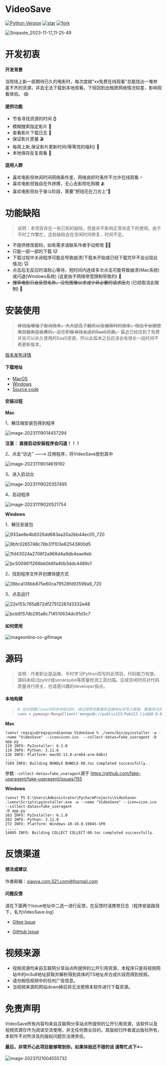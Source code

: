 # VideoSave

[![Python Version](https://img.shields.io/badge/python-3.11+-green)](https://www.python.org)
[![star](https://gitee.com/shiya_liu/VideoSave/badge/star.svg?theme=white)](https://gitee.com/shiya_liu/VideoSave/stargazers)
[![fork](https://gitee.com/shiya_liu/VideoSave/badge/fork.svg?theme=white)](https://gitee.com/shiya_liu/VideoSave/members)

![Snipaste_2023-11-17_11-25-49](assets/Snipaste_2023-11-17_11-25-49.png)

# 开发初衷

#### 开发背景

当院线上新一部期待已久的电影时，每次度娘"xx免费在线观看"总能找出一堆参差不齐的资源，并且无法下载到本地观看。下班回到出租房网络情况较差，影响观看体验。 😱

#### 提供功能

- 节省寻找资源的时间 ⌚️
- 模糊搜索指定影片 🐴
- 查看影片下载日志 🦜
- 保证影片质量 🎬
- 每周上新,保证影片更新时间(等等党的福利) 🎦
- 本地保存反复观看 🌹

#### 适用人群

- 喜欢电影但休闲时间网络条件差，网络良好时条件不允许在线观看 💦
- 喜欢电影但独自在外拼搏，无心去影院吃狗粮 🫂
- 喜欢电影但处于奋斗阶段，需要“把钱花在刀刃上”💪

# 功能缺陷

> 说明：本项目存在一些已知的缺陷，但是并不影响正常状态下的使用。由于平时工作繁忙，这些缺陷会在空闲时间修复，时间不定。



- 不提供修改密码，如有需求请联系作者手动修改 ✋🏻
- 只能一部一部的下载 🐱
- 下载过程中关闭程序可能会导致崩溃(下载未开始或已经下载完毕不会出现此情况) 🐭
- 点击后无反应时请耐心等待，短时间内连续多次点击可能导致崩溃(Mac系统)或闪退(Windows系统) (这是由于网络带宽限制导致的) 🐍
- ~~搜索电影只会反馈名称，没有图像以求减少非必要的请求压力~~  (已经取消此限制) 🐲

# 安装使用

> ~~体验版增强了查询效率，大大提高了翻页以及搜索时的效率，但由于长期使用其服务是收费的，正在积极寻找合适的SaaS资源。~~ 最近已经找到了免费并且可以长久使用的SaaS资源，所以此版本之后应该会有很长一段时间不再更新版本。



[版本发布详情](https://gitee.com/shiya_liu/VideoSave/releases)

#### 下载地址

- [MacOS](https://gitee.com/shiya_liu/VideoSave/releases/download/v1.0/VideoSave_macos.zip)
- [Windows](https://gitee.com/shiya_liu/VideoSave/releases/download/v1.0/VideoSave_windows.zip)
- [Source code](https://gitee.com/shiya_liu/VideoSave/archive/refs/tags/v1.0.zip)

#### 安装过程

**Mac**

1、解压缩安装包得到程序

![image-20231119014457294](assets/image-20231119014457294.png)

**注意： 直接启动安装程序会闪退！！！**

2、点击“访达” ---> 应用程序，将VideoSave放到其中

![image-20231119014619192](assets/image-20231119014619192.png)

3、进入启动台

![image-20231119020357495](assets/image-20231119020357495.png)

4、启动程序

![image-20231119020521754](assets/image-20231119020521754.png)



**Windows**

1、解压安装包

![933ae8e4b8326dd683aa20a2bb44ec05_720](assets/933ae8e4b8326dd683aa20a2bb44ec05_720.jpg)

![8bfc0265748c76b31f103e62543800d5](assets/8bfc0265748c76b31f103e62543800d5.jpg)

![1fd43024a2706f2a968d4a9db4eae9eb](assets/1fd43024a2706f2a968d4a9db4eae9eb.jpg)

![bc5009611266bb0b6fa40b3ddc4489c1](assets/bc5009611266bb0b6fa40b3ddc4489c1.jpg)

2、找到程序文件并创建快捷方式

![36bca136bb875e60ca79528fd93599a9_720](assets/36bca136bb875e60ca79528fd93599a9_720.jpg)

3、点击运行

![22e151c765d872df27512287d3332e48](assets/22e151c765d872df27512287d3332e48.jpg)

![bcb8157db295a8c714510634dc91d3c7](assets/bcb8157db295a8c714510634dc91d3c7.jpg)

#### 如何使用

![imageonline-co-gifimage](assets/imageonline-co-gifimage.gif)

# 源码

> 说明：作者职业是运维，平时学习Python而写的此项目，代码能力有限。源码未经过pylint或sonarqube等质量检测工具扫描。后续空闲时将对代码质量进行把关，也请感兴趣的developer指点。

#### 本地构建

> ```python
> # 当你想要clone代码本地尝试时，请记得修改数据库连接地址并导入数据，数据库内的电影数据请自行寻找资源。release软件包中已经设置为有效连接地址，源码中是本地VMware虚拟机的地址，请不要尝试连接。
> conn = pymongo.MongoClient('mongodb://public123:Pub123.lic@10.0.0.18:27017/?authSource=video')
> ```

**Mac**

```shell
(venv) reqiqiu@reqiqiundiannao VideoSave % ./venv/bin/pyinstaller -w --name "VideoSave" --icon=icon.ico  --collect-datas=fake_useragent -D app.py
119 INFO: PyInstaller: 6.1.0
119 INFO: Python: 3.11.6
126 INFO: Platform: macOS-13.0-arm64-arm-64bit
......
7269 INFO: Building BUNDLE BUNDLE-00.toc completed successfully.
```

参数`--collect-datas=fake_useragent`源于 https://github.com/fake-useragent/fake-useragent/issues/155

**Windows**

```shell
(venv) PS E:\Users\Administrator\PycharmProjects\VideoSave> .\venv\Scripts\pyinstaller.exe -w --name "VideoSave" --icon=icon.ico  --collect-datas=fake_useragent 
-D app.py
263 INFO: PyInstaller: 6.1.0
263 INFO: Python: 3.11.0
272 INFO: Platform: Windows-10-10.0.19045-SP0
......
14405 INFO: Building COLLECT COLLECT-00.toc completed successfully.
```

# 反馈渠道

#### 想法或建议

作者邮箱：xiaoya.com.521.com@foxmail.com

#### 问题反馈

请在下面两个Issue地址中二选一进行反馈，在反馈时请携带日志（程序安装路径下，名为VideoSave.log）

- [Gitee Issue](https://gitee.com/shiya_liu/VideoSave/issues)

- [GitHub Issue](https://github.com/LiuShiYa-github/VideoSave/issues)

# 视频来源

- 视频资源均来自互联网分享站点所提供的公开引用资源，本程序只是将视频网站中的m3u8地址获取并解析得到具体的TS地址并合成片段而得到视频。
- 请勿相信视频中的任何广告信息。
- 当视频来源的网站down掉后将无法使用本软件进行下载资源。

# 免责声明
VideoSave所有内容均来自互联网分享站点所提供的公开引用资源，该软件以及视频资源仅作为阅读交流使用，并无任何商业目的，其版权归作者或出版社所有，本软件不对所涉及的版权问题负法律责任。



**最后，非常开心此项目能够帮到你，如果体验还不错的话 请帮忙点下⭐️~**  

![image-20231121004555732](assets/image-20231121004555732.png)



